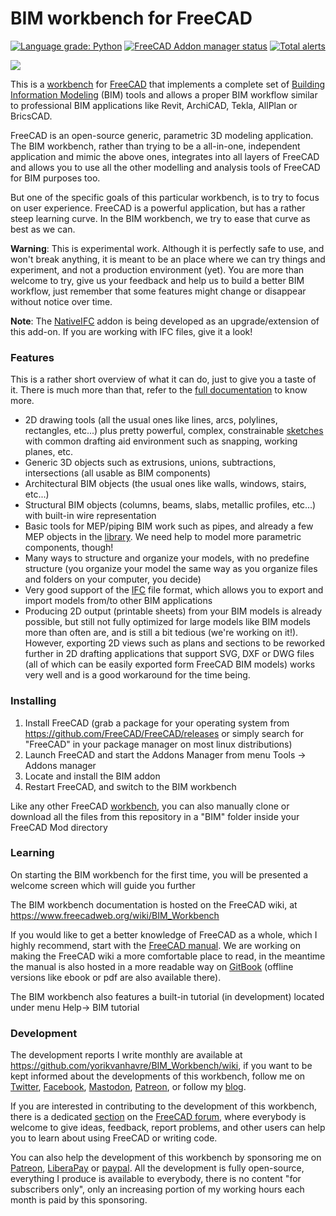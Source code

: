 # BIM workbench for FreeCAD

[![Language grade: Python](https://img.shields.io/lgtm/grade/python/g/yorikvanhavre/BIM_Workbench.svg?logo=lgtm&logoWidth=18)](https://lgtm.com/projects/g/yorikvanhavre/BIM_Workbench/context:python) [![FreeCAD Addon manager status](https://img.shields.io/badge/FreeCAD%20addon%20manager-available-brightgreen)](https://github.com/FreeCAD/FreeCAD-addons) [![Total alerts](https://img.shields.io/lgtm/alerts/g/yorikvanhavre/BIM_Workbench.svg?logo=lgtm&logoWidth=18)](https://lgtm.com/projects/g/yorikvanhavre/BIM_Workbench/alerts/)

![](https://www.freecadweb.org/wiki/images/5/5e/BIM_workbench_presentation.png)

This is a [workbench](https://www.freecadweb.org/wiki/Workbench_Concept) for [FreeCAD](https://www.freecadweb.org) that implements a complete set of [Building Information Modeling](https://en.wikipedia.org/wiki/Building_information_modeling) (BIM) tools and allows a proper BIM workflow similar to professional BIM applications like Revit, ArchiCAD, Tekla, AllPlan or BricsCAD.

FreeCAD is an open-source generic, parametric 3D modeling application. The BIM workbench, rather than trying to be a all-in-one, independent application and mimic the above ones, integrates into all layers of FreeCAD and allows you to use all the other modelling and analysis tools of FreeCAD for BIM purposes too.

But one of the specific goals of this particular workbench, is to try to focus on user experience. FreeCAD is a powerful application, but has a rather steep learning curve. In the BIM workbench, we try to ease that curve as best as we can.

**Warning**: This is experimental work. Although it is perfectly safe to use, and won't break anything, it is meant to be an place where we can try things and experiment, and not a production environment (yet). You are more than welcome to try, give us your feedback and help us to build a better BIM workflow, just remember that some features might change or disappear without notice over time.

**Note**: The [NativeIFC](https://github.com/yorikvanhavre/FreeCAD-NativeIFC/tree/main) addon is being developed as an upgrade/extension of this add-on. If you are working with IFC files, give it a look!

### Features

This is a rather short overview of what it can do, just to give you a taste of it. There is much more than that, refer to the  [full documentation](https://www.freecadweb.org/wiki/BIM_Workbench) to know more.

* 2D drawing tools (all the usual ones like lines, arcs, polylines, rectangles, etc...) plus pretty powerful, complex, constrainable [sketches](https://www.freecadweb.org/wiki/Sketcher_Module) with common drafting aid environment such as snapping, working planes, etc.
* Generic 3D objects such as extrusions, unions, subtractions, intersections (all usable as BIM components)
* Architectural BIM objects (the usual ones like walls, windows, stairs, etc...)
* Structural BIM objects (columns, beams, slabs, metallic profiles, etc...) with built-in wire representation
* Basic tools for MEP/piping BIM work such as pipes, and already a few MEP objects in the [library](https://github.com/FreeCAD/FreeCAD-library). We need help to model more parametric components, though!
* Many ways to structure and organize your models, with no predefine structure (you organize your model the same way as you organize files and folders on your computer, you decide)
* Very good support of the [IFC](https://en.wikipedia.org/w/index.php?title=Industry_Foundation_Classes) file format, which allows you to export and import models from/to other BIM applications
* Producing 2D output (printable sheets) from your BIM models is already possible, but still not fully optimized for large models like BIM models more than often are, and is still a bit tedious (we're working on it!). However, exporting 2D views such as plans and sections to be reworked further in 2D drafting applications that support SVG, DXF or DWG files (all of which can be easily exported form FreeCAD BIM models) works very well and is a good workaround for the time being.

### Installing

1. Install FreeCAD (grab a package for your operating system from https://github.com/FreeCAD/FreeCAD/releases or simply search for "FreeCAD" in your package manager on most linux distributions)
2. Launch FreeCAD and start the Addons Manager from menu Tools -> Addons manager
3. Locate and install the BIM addon
4. Restart FreeCAD, and switch to the BIM workbench

Like any other FreeCAD [workbench](https://www.freecadweb.org/wiki/Workbench_Concept), you can also manually clone or download all the files from this repository in a "BIM" folder inside your FreeCAD Mod directory

### Learning

On starting the BIM workbench for the first time, you will be presented a welcome screen which will guide you further

The BIM workbench documentation is hosted on the FreeCAD wiki, at https://www.freecadweb.org/wiki/BIM_Workbench

If you would like to get a better knowledge of FreeCAD as a whole, which I highly recommend, start with the [FreeCAD manual](https://www.freecadweb.org/wiki/Manual:Introduction). We are working on making the FreeCAD wiki a more comfortable place to read, in the meantime the manual is also hosted in a more readable way on [GitBook](https://legacy.gitbook.com/book/yorikvanhavre/a-freecad-manual/details) (offline versions like ebook or pdf are also available there).

The BIM workbench also features a built-in tutorial (in development) located under menu Help-> BIM tutorial

### Development

The development reports I write monthly are available at https://github.com/yorikvanhavre/BIM_Workbench/wiki, if you want to be kept informed about the developments of this workbench, follow me on [Twitter](https://twitter.com/yorikvanhavre), [Facebook](https://www.facebook.com/yorikvanhavre), [Mastodon](https://mastodon.social/@yorik), [Patreon](https://www.patreon.com/yorikvanhavre), or follow my [blog](https://yorik.uncreated.net/guestblog.php).

If you are interested in contributing to the development of this workbench, there is a dedicated [section](https://forum.freecadweb.org/viewforum.php?f=23) on the [FreeCAD forum](https://forum.freecadweb.org/), where everybody is welcome to give ideas, feedback, report problems, and other users can help you to learn about using FreeCAD or writing code.

You can also help the development of this workbench by sponsoring me on [Patreon](https://www.patreon.com/yorikvanhavre), [LiberaPay](https://liberapay.com/yorik) or [paypal](mailto:yorik@uncreated.net). All the development is fully open-source, everything I produce is available to everybody, there is no content "for subscribers only", only an increasing portion of my working hours each month is paid by this sponsoring.


